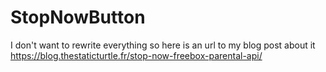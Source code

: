 # StopNowButton
I don't want to rewrite everything so here is an url to my blog post about it https://blog.thestaticturtle.fr/stop-now-freebox-parental-api/
